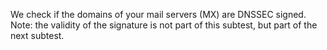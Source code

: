 We check if the domains of your mail servers (MX) are DNSSEC signed. Note: the validity of the signature is not part of this subtest, but part of the next subtest.
